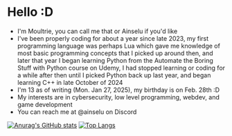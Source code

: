 # Hello :D
* I'm Moultrie, you can call me that or Ainselu if you'd like
* I've been properly coding for about a year since late 2023, my first programming language was perhaps Lua which gave me knowledge of most basic programming concepts that I picked up around then, and later that year I began learning Python from the Automate the Boring Stuff with Python course on Udemy, I had stopped learning or coding for a while after then until I picked Python back up last year, and began learning C++ in late October of 2024
* I'm 13 as of writing (Mon. Jan 27, 2025), my birthday is on Feb. 28th :D
* My interests are in cybersecurity, low level programming, webdev, and game development
* You can reach me at @ainselu on Discord
  
[![Anurag's GitHub stats](https://github-readme-stats.vercel.app/api?username=ainselu&theme=gotham)](https://github.com/anuraghazra/github-readme-stats)
[![Top Langs](https://github-readme-stats.vercel.app/api/top-langs/?username=ainselu&theme=gotham)](https://github.com/anuraghazra/github-readme-stats&layout+compact)
